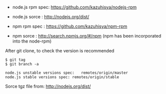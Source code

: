 * node.js rpm spec: https://github.com/kazuhisya/nodejs-rpm
* node.js sorce   : http://nodejs.org/dist/


* npm rpm spec    : https://github.com/kazuhisya/npm-rpm
* npm sorce       : http://search.npmjs.org/#/npm
(npm has been incorporated into the node-rpm)

After git clone, to check the version is recommended

~~~
$ git tag
$ git branch -a
~~~

~~~
node.js unstable versions spec:   remotes/origin/master
node.js stable versions spec: remotes/origin/stable
~~~

Sorce tgz file from: http://nodejs.org/dist/
